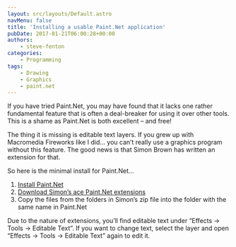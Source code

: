 ```yaml
---
layout: src/layouts/Default.astro
navMenu: false
title: 'Installing a usable Paint.Net application'
pubDate: 2017-01-21T06:00:28+00:00
authors:
    - steve-fenton
categories:
    - Programming
tags:
    - Drawing
    - Graphics
    - paint.net
---
```


If you have tried Paint.Net, you may have found that it lacks one rather fundamental feature that is often a deal-breaker for using it over other tools. This is a shame as Paint.Net is both excellent – and free!

The thing it is missing is editable text layers. If you grew up with Macromedia Fireworks like I did… you can’t really use a graphics program without this feature. The good news is that Simon Brown has written an extension for that.

So here is the minimal install for Paint.Net…

1. [Install Paint.Net](http://www.getpaint.net/index.html)
2. [Download Simon’s ace Paint.Net extensions](http://forums.getpaint.net/index.php?/topic/10056-editable-text-v10-stable/)
3. Copy the files from the folders in Simon’s zip file into the folder with the same name in Paint.Net

Due to the nature of extensions, you’ll find editable text under “Effects -&gt; Tools -&gt; Editable Text”. If you want to change text, select the layer and open “Effects -&gt; Tools -&gt; Editable Text” again to edit it.